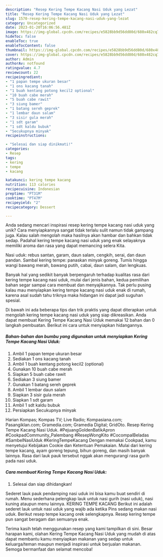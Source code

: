 ```yaml
---
description: "Resep Kering Tempe Kacang Nasi Uduk yang Lezat"
title: "Resep Kering Tempe Kacang Nasi Uduk yang Lezat"
slug: 1570-resep-kering-tempe-kacang-nasi-uduk-yang-lezat
category: Uncategorized
date: 2023-01-20T16:06:56.481Z
image: https://img-global.cpcdn.com/recipes/e5828bb9d56dd80d/680x482cq70/kering-tempe-kacang-nasi-uduk-foto-resep-utama.jpg
hideToc: false
enableToc: true
enableTocContent: false
thumbnail: https://img-global.cpcdn.com/recipes/e5828bb9d56dd80d/680x482cq70/kering-tempe-kacang-nasi-uduk-foto-resep-utama.jpg
cover: https://img-global.cpcdn.com/recipes/e5828bb9d56dd80d/680x482cq70/kering-tempe-kacang-nasi-uduk-foto-resep-utama.jpg
author: Admin
authorAv: notfound
ratingvalue: 4.7
reviewcount: 22
recipeingredient:
- "1 papan tempe ukuran besar"
- "1 ons kacang tanah"
- "1 buah kentang potong kecil2 optional"
- "10 buah cabe merah"
- "5 buah cabe rawit"
- "3 siung bamer"
- "1 batang sereh geprek"
- "1 lembar daun salam"
- "3 sisir gula merah"
- "1 sdt garam"
- "1 sdt kaldu bubuk"
- "Secukupnya minyak"
recipeinstructions:

- "Selesai dan siap dinikmati!"
categories:
- Resep
tags:
- kering
- tempe
- kacang

katakunci: kering tempe kacang 
nutrition: 113 calories
recipecuisine: Indonesian
preptime: "PT31M"
cooktime: "PT47M"
recipeyield: "2"
recipecategory: Dessert

---
```





Anda sedang mencari inspirasi resep kering tempe kacang nasi uduk yang unik? Cara menyiapkannya sangat tidak terlalu sulit namun tidak gampang juga. Kalau salah mengolah maka hasilnya akan hambar dan bahkan tidak sedap. Padahal kering tempe kacang nasi uduk yang enak selayaknya memiliki aroma dan rasa yang dapat memancing selera Kita.





Nasi uduk: rebus santan, garam, daun salam, cengkih, serai, dan daun pandan. Sambal kering tempe: panaskan minyak goreng. Tumis hingga wangi bawang merah, bawang putih, cabai, daun salam, dan lengkuas.

Banyak hal yang sedikit banyak berpengaruh terhadap kualitas rasa dari kering tempe kacang nasi uduk, mulai dari jenis bahan, kedua pemilihan bahan segar sampai cara membuat dan menyajikannya. Tak perlu pusing kalau mau menyiapkan kering tempe kacang nasi uduk enak di rumah, karena asal sudah tahu triknya maka hidangan ini dapat jadi suguhan spesial.






Di bawah ini ada beberapa tips dan trik praktis yang dapat diterapkan untuk mengolah kering tempe kacang nasi uduk yang siap dikreasikan. Anda dapat membuat Kering Tempe Kacang Nasi Uduk memakai 12 bahan dan 0 langkah pembuatan. Berikut ini cara untuk menyiapkan hidangannya.

<!--inarticleads1-->

##### Bahan-bahan dan bumbu yang digunakan untuk menyiapkan Kering Tempe Kacang Nasi Uduk:

1. Ambil 1 papan tempe ukuran besar
1. Sediakan 1 ons kacang tanah
1. Ambil 1 buah kentang potong kecil2 (optional)
1. Gunakan 10 buah cabe merah
1. Siapkan 5 buah cabe rawit
1. Sediakan 3 siung bamer
1. Gunakan 1 batang sereh geprek
1. Ambil 1 lembar daun salam
1. Siapkan 3 sisir gula merah
1. Siapkan 1 sdt garam
1. Ambil 1 sdt kaldu bubuk
1. Persiapkan Secukupnya minyak


Harian Kompas; Kompas TV; Live Radio; Kompasiana.com; Pasangiklan.com; Gramedia.com; Gramedia Digital; GridOto. Resep Kering Tempe Kacang Nasi Uduk. #PejuangGoldenBatikApron #CookpadCommunity_Palembang #ResepWongKito #CocompalBeladas #SambelNasiUduk #KeringTempeKacang Dengan memakai Cookpad, kamu menyetujui Kebijakan Cookie dan Ketentuan Pemakaian. Mulai dari kering tempe kacang, ayam goreng tepung, bihun goreng, dan masih banyak lainnya. Rasa dari lauk pauk tersebut nggak akan mengurangi rasa gurih pada nasi uduk. 

<!--inarticleads2-->

##### Cara membuat Kering Tempe Kacang Nasi Uduk:


1. Selesai dan siap dihidangkan!

Sederet lauk pauk pendamping nasi uduk ini bisa kamu buat sendiri di rumah. Menu sederhana pelengkap lauk untuk nasi gurih (nasi uduk), nasi kuning ataupun menu lainnya. KERING TEMPE KACANG Berikut ini adalah sederet lauk untuk nasi uduk yang wajib ada ketika Pins sedang makan nasi uduk. Berikut resep tempe kacang orek selengkapnya. Resep kering tempe pun sangat beragam dan semuanya enak. 

Terima kasih telah menggunakan resep yang kami tampilkan di sini. Besar harapan kami, olahan Kering Tempe Kacang Nasi Uduk yang mudah di atas dapat membantu kamu menyiapkan makanan yang sedap untuk keluarga/teman maupun menjadi inspirasi untuk berjualan makanan. Semoga bermanfaat dan selamat mencoba!
